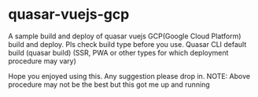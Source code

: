 # quasar-vuejs-gcp
A sample build and deploy of quasar vuejs GCP(Google Cloud Platform) build and deploy. 
Pls check build type before you use. Quasar CLI  default build (quasar build) (SSR, PWA or other types for which deployment procedure may vary)

Hope you enjoyed using this. Any suggestion please drop in. 
NOTE: Above procedure may not be the best but this got me up and running


